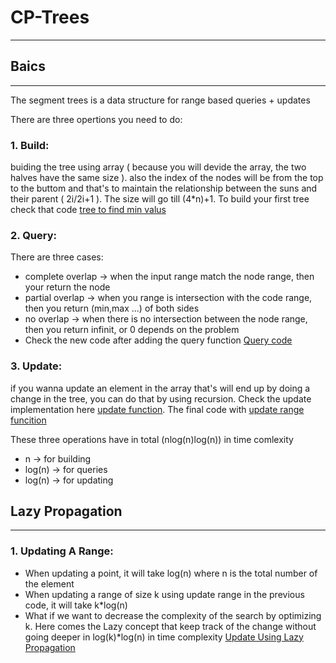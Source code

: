 # CP-Trees
-------------------------------------------------------
## Baics
----------
The segment trees is a data structure for range based queries + updates

There are three opertions you need to do:
### 1. Build:
buiding the tree using array ( because you will devide the array, the two halves have the same size ). also the index of the nodes will be from the top to the buttom and that's to maintain the relationship between the suns and their parent ( 2i/2i+1 ). The size will go till (4*n)+1. To build your first tree check that code [tree to find min valus](https://github.com/fatnaoui/CP-Trees/blob/main/10-BuildTreeMIn.cpp)
### 2. Query: 
There are three cases:
 - complete overlap -> when the input range match the node range, then your return the node
 - partial overlap -> when you range is intersection with the code range, then you return (min,max ...) of both sides
 - no overlap -> when there is no intersection between the node range, then you return infinit, or 0 depends on the problem
 - Check the new code after adding the query function [Query code](https://github.com/fatnaoui/CP-Trees/blob/main/11-QueryTreeMIn.cpp)
  
### 3. Update:
if you wanna update an element in the array that's will end up by doing a change in the tree, you can do that by using recursion. Check the update implementation here [update function](https://github.com/fatnaoui/CP-Trees/blob/main/12-UpdateTreeMIn.cpp). The final code with [update range funcition](https://github.com/fatnaoui/CP-Trees/blob/main/13-UpdateRangeTreeMIn.cpp)

These three operations have in total (nlog(n)log(n)) in time comlexity
 - n -> for building
 - log(n) -> for queries
 - log(n) -> for updating
## Lazy Propagation
-------------------
### 1. Updating A Range:
- When updating a point, it will take log(n) where n is the total number of the element
- When updating a range of size k using update range in the previous code, it will take k*log(n)
- What if we want to decrease the complexity of the search by optimizing k. Here comes the Lazy concept that keep track of the change without going deeper in log(k)*log(n) in time complexity [Update Using Lazy Propagation](https://github.com/fatnaoui/CP-Trees/blob/main/14-UpdatingRangeLazy.cpp)
  
